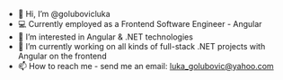 - 👋 Hi, I’m @golubovicluka
- 💻 Currently employed as a Frontend Software Engineer - Angular
- 👀 I’m interested in Angular & .NET technologies
- 🌱 I’m currently working on all kinds of full-stack .NET projects with Angular on the frontend
- 📫 How to reach me - send me an email: luka_golubovic@yahoo.com

<!---
golubovicluka/golubovicluka is a ✨ special ✨ repository because its `README.md` (this file) appears on your GitHub profile.
You can click the Preview link to take a look at your changes.
--->
